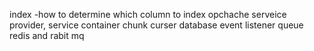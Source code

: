 index
    -how to determine which column to index
opchache
serveice provider, service container
chunk curser
database 
event listener
queue redis and rabit mq

